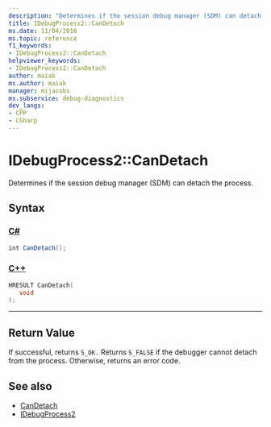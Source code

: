 ```yaml
---
description: "Determines if the session debug manager (SDM) can detach the process."
title: IDebugProcess2::CanDetach
ms.date: 11/04/2016
ms.topic: reference
f1_keywords:
- IDebugProcess2::CanDetach
helpviewer_keywords:
- IDebugProcess2::CanDetach
author: maiak
ms.author: maiak
manager: mijacobs
ms.subservice: debug-diagnostics
dev_langs:
- CPP
- CSharp
---
```

# IDebugProcess2::CanDetach

Determines if the session debug manager (SDM) can detach the process.

## Syntax

### [C#](#tab/csharp)
```csharp
int CanDetach();
```
### [C++](#tab/cpp)
```cpp
HRESULT CanDetach(
   void
);
```
---

## Return Value
 If successful, returns `S_OK.` Returns `S_FALSE` if the debugger cannot detach from the process. Otherwise, returns an error code.

## See also
- [CanDetach](../../../extensibility/debugger/reference/idebugprogram2-candetach.md)
- [IDebugProcess2](../../../extensibility/debugger/reference/idebugprocess2.md)
